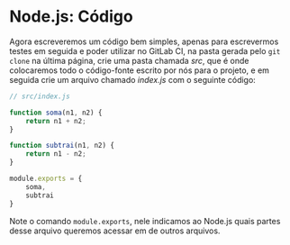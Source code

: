 # Node.js: Código

Agora escreveremos um código bem simples, apenas para escrevermos testes em seguida e poder utilizar no GitLab CI, na pasta gerada pelo `git clone` na última página, crie uma pasta chamada _src_, que é onde colocaremos todo o código-fonte escrito por nós para o projeto, e em seguida crie um arquivo chamado _index.js_ com o seguinte código:

```javascript
// src/index.js

function soma(n1, n2) {
    return n1 + n2;
}

function subtrai(n1, n2) {
    return n1 - n2;
}

module.exports = {
    soma,
    subtrai
}
```

Note o comando `module.exports`, nele indicamos ao Node.js quais partes desse arquivo queremos acessar em de outros arquivos.
